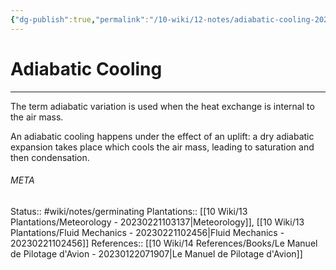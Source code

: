 ```yaml
---
{"dg-publish":true,"permalink":"/10-wiki/12-notes/adiabatic-cooling-20230123112126/","tags":["wiki/meta/random"]}
---
```


# Adiabatic Cooling
---
The term adiabatic variation is used when the heat exchange is internal to the air mass.

An adiabatic cooling happens under the effect of an uplift: a dry adiabatic expansion takes place which cools the air mass, leading to saturation and then condensation.



###### META
Status:: #wiki/notes/germinating 
Plantations:: [[10 Wiki/13 Plantations/Meteorology - 20230221103137\|Meteorology]], [[10 Wiki/13 Plantations/Fluid Mechanics - 20230221102456\|Fluid Mechanics - 20230221102456]]
References:: [[10 Wiki/14 References/Books/Le Manuel de Pilotage d'Avion - 20230122071907\|Le Manuel de Pilotage d'Avion]]
